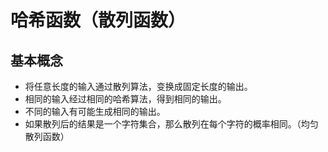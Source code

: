 # 哈希函数（散列函数）

## 基本概念

- 将任意长度的输入通过散列算法，变换成固定长度的输出。
- 相同的输入经过相同的哈希算法，得到相同的输出。
- 不同的输入有可能生成相同的输出。
- 如果散列后的结果是一个字符集合，那么散列在每个字符的概率相同。（均匀散列函数）
